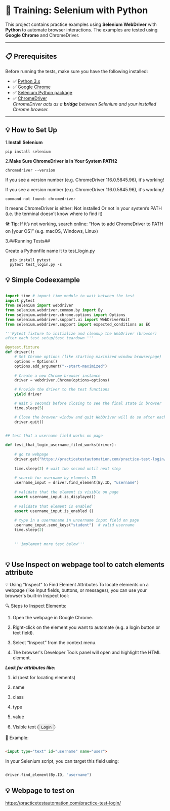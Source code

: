 # 🧪 Training: Selenium with Python

This project contains practice examples using **Selenium WebDriver** with **Python** to automate browser interactions. The examples are tested using **Google Chrome** and ChromeDriver.

---

## 📋 Prerequisites

Before running the tests, make sure you have the following installed:

- ✅ [Python 3.x](https://www.python.org/)
- ✅ [Google Chrome](https://www.google.com/chrome/)
- ✅ [Selenium Python package](https://pypi.org/project/selenium/)
- ✅ [ChromeDriver](https://sites.google.com/chromium.org/driver/)  
   _ChromeDriver acts as a **bridge** between Selenium and your installed Chrome browser._

---

## 💡 How to Set Up

1.**Install Selenium**

   ```shell
   pip install selenium
   ```

2.**Make Sure ChromeDriver is in Your System PATH2**

   ```shell
   chromedriver --version
   ```

   If you see a version number (e.g. ChromeDriver 116.0.5845.96), it's working!

   If you see a version number (e.g. ChromeDriver 116.0.5845.96), it's working!

   ```shell
   command not found: chromedriver
   ```

   It means ChromeDriver is either:
   Not installed
   Or not in your system’s PATH (i.e. the terminal doesn’t know where to find it)

   🛠️ Tip: If it’s not working, search online:
   “How to add ChromeDriver to PATH on [your OS]”
   (e.g. macOS, Windows, Linux)

3.##Running Tests##

Create a Pythonfile name it to test_login.py

 ```shell
   pip install pytest
   pytest test_login.py -s
   ```

## 💡 Simple Codeexample 

```py

import time # import time module to wait between the test 
import pytest 
from selenium import webdriver
from selenium.webdriver.common.by import By
from selenium.webdriver.chrome.options import Options
from selenium.webdriver.support.ui import WebDriverWait
from selenium.webdriver.support import expected_conditions as EC

'''Pytest fixture to initialize and cleanup the WebDriver (browser) 
after each test setup/test teardown '''

@pytest.fixture
def driver():
    # Set Chrome options (like starting maximized window browserpage)
    options = Options()
    options.add_argument("--start-maximized")
    
    # Create a new Chrome browser instance
    driver = webdriver.Chrome(options=options)

    # Provide the driver to the test functions
    yield driver

    # Wait 5 seconds before closing to see the final state in browser
    time.sleep(5)

    # Close the browser window and quit WebDriver will do so after each test 
    driver.quit()
    

## test that a username field works on page 

def test_that_login_username_filed_works(driver):
    
    # go to webpage 
    driver.get("https://practicetestautomation.com/practice-test-login/")
    
    time.sleep(2) # wait two second until next step 
    
    # search for username by elements ID 
    username_input = driver.find_element(By.ID, "username")
    
    # validate that the element is visible on page 
    assert username_input.is_displayed()
    
    # validate that element is enabled 
    assert username_input.is_enabled ()
    
    # type in a usernaname in unsername input field on page
    username_input.send_keys("student")  # valid username
    time.sleep(2)
    
    
    '''implement more test below'''
    
```
    
## 💡 Use Inspect on webpage tool to catch elements attribute 

💡 Using "Inspect" to Find Element Attributes
To locate elements on a webpage (like input fields, buttons, or messages), you can use your browser's built-in Inspect tool:

🔍 Steps to Inspect Elements:

1. Open the webpage in Google Chrome.

2. Right-click on the element you want to automate (e.g. a login button or text field).

3. Select “Inspect” from the context menu.

4. The browser's Developer Tools panel will open and highlight the HTML element.

***Look for attributes like:***

1. id (best for locating elements)

2. name

3. class

4. type

5. value

6. Visible text (<button>Login</button>)

🎯 Example:

```html

<input type="text" id="username" name="user">

```

In your Selenium script, you can target this field using:

```py

driver.find_element(By.ID, "username")

```

## 💡 Webpage to test on 

https://practicetestautomation.com/practice-test-login/
